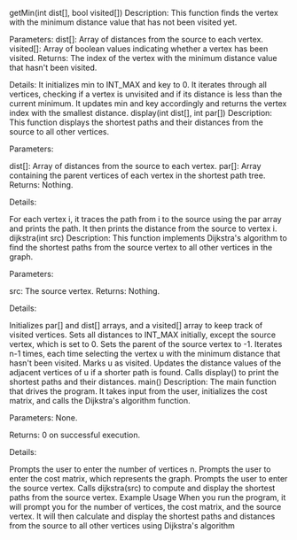 getMin(int dist[], bool visited[])
Description: This function finds the vertex with the minimum distance value that has not been visited yet.

Parameters:
dist[]: Array of distances from the source to each vertex.
visited[]: Array of boolean values indicating whether a vertex has been visited.
Returns: The index of the vertex with the minimum distance value that hasn't been visited.

Details:
It initializes min to INT_MAX and key to 0.
It iterates through all vertices, checking if a vertex is unvisited and if its distance is less than the current minimum.
It updates min and key accordingly and returns the vertex index with the smallest distance.
display(int dist[], int par[])
Description: This function displays the shortest paths and their distances from the source to all other vertices.

Parameters:

dist[]: Array of distances from the source to each vertex.
par[]: Array containing the parent vertices of each vertex in the shortest path tree.
Returns: Nothing.

Details:

For each vertex i, it traces the path from i to the source using the par array and prints the path.
It then prints the distance from the source to vertex i.
dijkstra(int src)
Description: This function implements Dijkstra's algorithm to find the shortest paths from the source vertex to all other vertices in the graph.

Parameters:

src: The source vertex.
Returns: Nothing.

Details:

Initializes par[] and dist[] arrays, and a visited[] array to keep track of visited vertices.
Sets all distances to INT_MAX initially, except the source vertex, which is set to 0.
Sets the parent of the source vertex to -1.
Iterates n-1 times, each time selecting the vertex u with the minimum distance that hasn't been visited.
Marks u as visited.
Updates the distance values of the adjacent vertices of u if a shorter path is found.
Calls display() to print the shortest paths and their distances.
main()
Description: The main function that drives the program. It takes input from the user, initializes the cost matrix, and calls the Dijkstra's algorithm function.

Parameters: None.

Returns: 0 on successful execution.

Details:

Prompts the user to enter the number of vertices n.
Prompts the user to enter the cost matrix, which represents the graph.
Prompts the user to enter the source vertex.
Calls dijkstra(src) to compute and display the shortest paths from the source vertex.
Example Usage
When you run the program, it will prompt you for the number of vertices, the cost matrix, and the source vertex. It will then calculate and display the shortest paths and distances from the source to all other vertices using Dijkstra's algorithm
